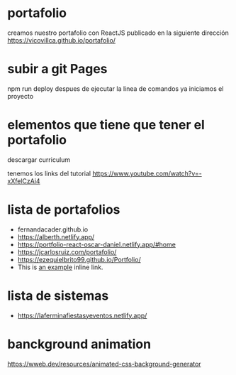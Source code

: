 # portafolio
  creamos nuestro portafolio con ReactJS
  publicado en la siguiente dirección
  https://vicovillca.github.io/portafolio/
# subir a git Pages
  npm run deploy
  despues de ejecutar la linea de comandos ya iniciamos el proyecto
# elementos que tiene que tener el portafolio
descargar curriculum

tenemos los links del tutorial 
https://www.youtube.com/watch?v=-xXfelCzAi4

# lista de portafolios
- fernandacader.github.io
- https://alberth.netlify.app/
- https://portfolio-react-oscar-daniel.netlify.app/#home
- https://jcarlosruiz.com/portafolio/
- https://ezequielbrito99.github.io/Portfolio/
- This is [an example](fernandacader.github.io "Title") inline link.

# lista de sistemas 
- https://laferminafiestasyeventos.netlify.app/
# banckground animation
https://wweb.dev/resources/animated-css-background-generator

